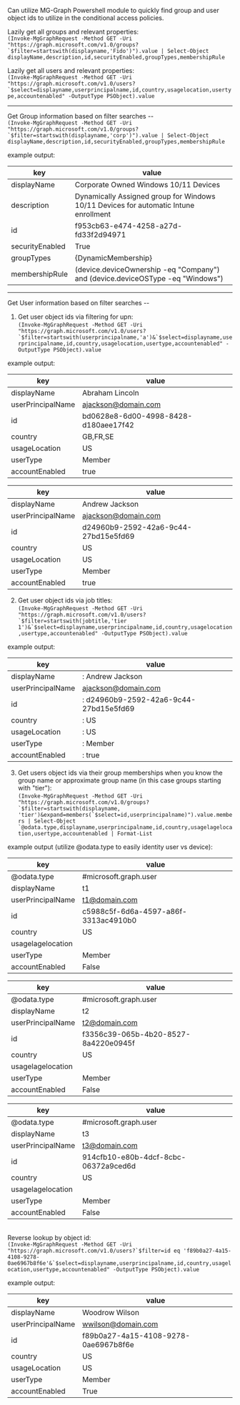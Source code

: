 Can utilize MG-Graph Powershell module to quickly find group and user object ids to utilize in the conditional access policies.

Lazily get all groups and relevant properties:
    <br/>```(Invoke-MgGraphRequest -Method GET -Uri "https://graph.microsoft.com/v1.0/groups?`$filter=startswith(displayname,'Fido')").value | Select-Object displayName,description,id,securityEnabled,groupTypes,membershipRule```

Lazily get all users and relevant properties:
    <br/>```(Invoke-MgGraphRequest -Method GET -Uri "https://graph.microsoft.com/v1.0/users?`$select=displayname,userprincipalname,id,country,usagelocation,usertype,accountenabled" -OutputType PSObject).value```

------------------------------------------------------------------------------------------------------------------------------------------------------------

Get Group information based on filter searches --
<br/>```(Invoke-MgGraphRequest -Method GET -Uri "https://graph.microsoft.com/v1.0/groups?`$filter=startswith(displayname,'corp')").value | Select-Object displayName,description,id,securityEnabled,groupTypes,membershipRule```

example output:

| key             | value                                                                                |
|-----------------|--------------------------------------------------------------------------------------|
| displayName     | Corporate Owned Windows 10/11 Devices                                                |
| description     | Dynamically Assigned group for Windows 10/11 Devices for automatic Intune enrollment |
| id              | f953cb63-e474-4258-a27d-fd33f2d94971                                                 |
| securityEnabled | True                                                                                 |
| groupTypes      | {DynamicMembership}                                                                  |
| membershipRule  | (device.deviceOwnership -eq "Company") and (device.deviceOSType -eq "Windows")       |

------------------------------------------------------------------------------------------------------------------------------------------------------------

Get User information based on filter searches --
  1. Get user object ids via filtering for upn:
     <br/>```(Invoke-MgGraphRequest -Method GET -Uri "https://graph.microsoft.com/v1.0/users?`$filter=startswith(userprincipalname,'a')&`$select=displayname,userprincipalname,id,country,usagelocation,usertype,accountenabled" -OutputType PSObject).value```

example output:

| key               | value                                |
|-------------------|--------------------------------------|
| displayName       | Abraham Lincoln                      |
| userPrincipalName | ajackson@domain.com                  |
| id                | bd0628e8-6d00-4998-8428-d180aee17f42 |
| country           | GB,FR,SE                             |
| usageLocation     | US                                   |
| userType          | Member                               |
| accountEnabled    | true                                 |

| key               | value                                |
|-------------------|--------------------------------------|
| displayName       | Andrew Jackson                       |
| userPrincipalName | ajackson@domain.com                  |
| id                | d24960b9-2592-42a6-9c44-27bd15e5fd69 |
| country           | US                                   |
| usageLocation     | US                                   |
| userType          | Member                               |
| accountEnabled    | true                                 |

  2. Get user object ids via job titles:
     <br/>```(Invoke-MgGraphRequest -Method GET -Uri "https://graph.microsoft.com/v1.0/users?`$filter=startswith(jobtitle,'tier 1')&`$select=displayname,userprincipalname,id,country,usagelocation,usertype,accountenabled" -OutputType PSObject).value```

example output:

| key               | value                                  |
|-------------------|----------------------------------------|
| displayName       | : Andrew Jackson                       |
| userPrincipalName | ajackson@domain.com                    |
| id                | : d24960b9-2592-42a6-9c44-27bd15e5fd69 |
| country           | : US                                   |
| usageLocation     | : US                                   |
| userType          | : Member                               |
| accountEnabled    | : true                                 |

  3. Get users object ids via their group memberships when you know the group name or approximate group name (in this case groups starting with "tier"):
     <br/>```(Invoke-MgGraphRequest -Method GET -Uri "https://graph.microsoft.com/v1.0/groups?`$filter=startswith(displayname, 'tier')&expand=members(`$select=id,userprincipalname)").value.members | Select-Object `@odata.type,displayname,userprincipalname,id,country,usagelagelocation,usertype,accountenabled | Format-List```

example output (utilize @odata.type to easily identity user vs device):

| key               | value                                |
|-------------------|--------------------------------------|
| @odata.type       | #microsoft.graph.user                |
| displayName       | t1                                   |
| userPrincipalName | t1@domain.com                        |
| id                | c5988c5f-6d6a-4597-a86f-3313ac4910b0 |
| country           | US                                   |
| usagelagelocation |                                      |
| userType          | Member                               |
| accountEnabled    | False                                |
        
| key               | value                                |
|-------------------|--------------------------------------|
| @odata.type       | #microsoft.graph.user                |
| displayName       | t2                                   |
| userPrincipalName | t2@domain.com                        |
| id                | f3356c39-065b-4b20-8527-8a4220e0945f |
| country           | US                                   |
| usagelagelocation |                                      |
| userType          | Member                               |
| accountEnabled    | False                                |
        
| key               | value                                |
|-------------------|--------------------------------------|
| @odata.type       | #microsoft.graph.user                |
| displayName       | t3                                   |
| userPrincipalName | t3@domain.com                        |
| id                | 914cfb10-e80b-4dcf-8cbc-06372a9ced6d |
| country           | US                                   |
| usagelagelocation |                                      |
| userType          | Member                               |
| accountEnabled    | False                                |

<br/>Reverse lookup by object id:
    <br/>```(Invoke-MgGraphRequest -Method GET -Uri "https://graph.microsoft.com/v1.0/users?`$filter=id eq 'f89b0a27-4a15-4108-9278-0ae6967b8f6e'&`$select=displayname,userprincipalname,id,country,usagelocation,usertype,accountenabled" -OutputType PSObject).value```

example output:

| key               | value                                  |
|-------------------|----------------------------------------|
| displayName       | Woodrow Wilson                         |
| userPrincipalName | wwilson@domain.com                     |
| id                | f89b0a27-4a15-4108-9278-0ae6967b8f6e   |
| country           | US                                     |
| usageLocation     | US                                     |
| userType          | Member                                 |
| accountEnabled    | True                                   |
